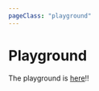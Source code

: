 ```yaml
---
pageClass: "playground"
---
```


# Playground

<playground-block>

The playground is [here](https://ota-meshi.github.io/eslint-plugin-css/playground/)!!

</playground-block>
